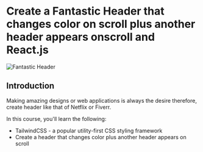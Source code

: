 # Create a Fantastic Header that changes color on scroll plus another header appears onscroll and React.js

![Fantastic Header](https://youtube.com/watch?v=)

## Introduction

Making amazing designs or web applications is always the desire therefore, create header like that of Netflix or Fiverr.

In this course, you'll learn the following:

- TailwindCSS - a popular utility-first CSS styling framework
- Create a header that changes color plus another header appears on scroll
